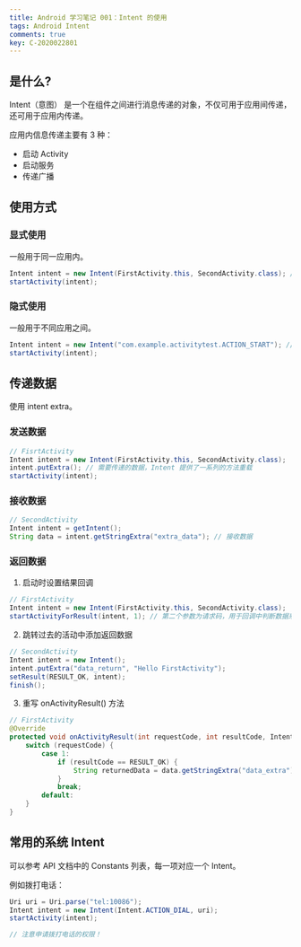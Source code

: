 ```yaml
---
title: Android 学习笔记 001：Intent 的使用
tags: Android Intent
comments: true
key: C-2020022801
---
```


## 是什么?

Intent（意图） 是一个在组件之间进行消息传递的对象，不仅可用于应用间传递，还可用于应用内传递。

应用内信息传递主要有 3 种：

* 启动 Activity
* 启动服务
* 传递广播



## 使用方式

### 显式使用

一般用于同一应用内。

```java
Intent intent = new Intent(FirstActivity.this, SecondActivity.class); // public Intent(Context packageContext, Class<?> cls)
startActivity(intent);
```



### 隐式使用

一般用于不同应用之间。

```java
Intent intent = new Intent("com.example.activitytest.ACTION_START"); // public Intent(String action)
startActivity(intent);
```



## 传递数据

使用 intent extra。

### 发送数据

```java
// FisrtActivity
Intent intent = new Intent(FirstActivity.this, SecondActivity.class); 
intent.putExtra(); // 需要传递的数据，Intent 提供了一系列的方法重载
startActivity(intent);
```



### 接收数据

```java
// SecondActivity
Intent intent = getIntent();
String data = intent.getStringExtra("extra_data"); // 接收数据
```



### 返回数据

1. 启动时设置结果回调

```java
// FirstActivity
Intent intent = new Intent(FirstActivity.this, SecondActivity.class); 
startActivityForResult(intent, 1); // 第二个参数为请求码，用于回调中判断数据来源
```

2. 跳转过去的活动中添加返回数据

```java
// SecondActivity
Intent intent = new Intent();
intent.putExtra("data_return", "Hello FirstActivity");
setResult(RESULT_OK, intent);
finish();
```

3. 重写 onActivityResult() 方法

```java
// FirstActivity
@Override
protected void onActivityResult(int requestCode, int resultCode, Intent data) {
	switch (requestCode) {
		case 1:
			if (resultCode == RESULT_OK) {
				String returnedData = data.getStringExtra("data_extra"); // 得到返回的数据
			}
			break;
		default:
	}
}
```



## 常用的系统 Intent 

可以参考 API 文档中的 Constants 列表，每一项对应一个 Intent。

例如拨打电话：

```java
Uri uri = Uri.parse("tel:10086");
Intent intent = new Intent(Intent.ACTION_DIAL, uri);
startActivity(intent);

// 注意申请拨打电话的权限！
```

